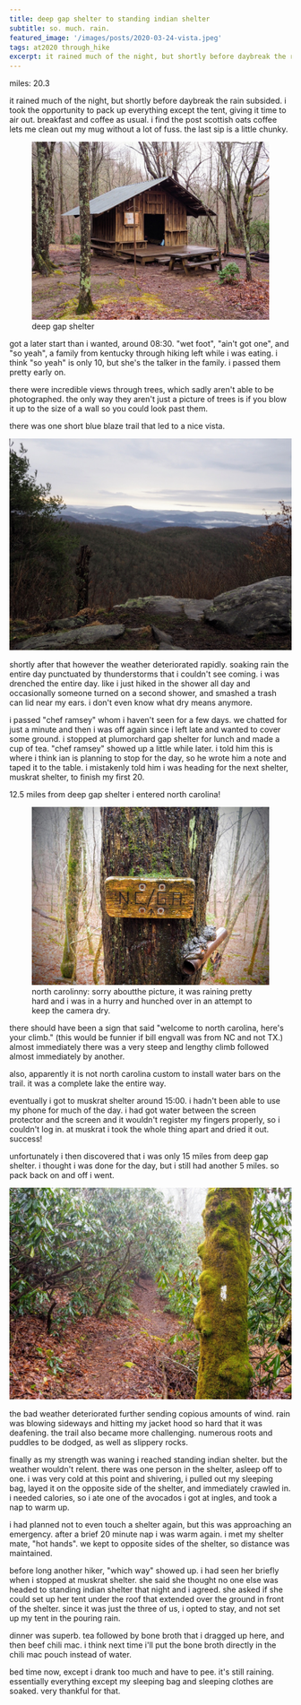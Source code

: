 ```yaml
---
title: deep gap shelter to standing indian shelter
subtitle: so. much. rain.
featured_image: '/images/posts/2020-03-24-vista.jpeg'
tags: at2020 through_hike
excerpt: it rained much of the night, but shortly before daybreak the rain subsided. i took the opportunity to pack up everything except the tent, giving it time to air out.
---
```


miles: 20.3

it rained much of the night, but shortly before daybreak the rain subsided. i took the opportunity to pack up everything except the tent, giving it time to air out. breakfast and coffee as usual. i find the post scottish oats coffee lets me clean out my mug without a lot of fuss. the last sip is a little chunky.

<figure>
  <img src="/images/posts/2020-03-24-deep-gap-shelter.jpeg" alt="deep gap shelter" />
  <figcaption>deep gap shelter</figcaption>
</figure

got a later start than i wanted, around 08:30. "wet foot", "ain't got one", and "so yeah", a family from kentucky through hiking left while i was eating. i think "so yeah" is only 10, but she's the talker in the family. i passed them pretty early on.

there were incredible views through trees, which sadly aren't able to be photographed. the only way they aren't just a picture of trees is if you blow it up to the size of a wall so you could look past them.

there was one short blue blaze trail that led to a nice vista.

![vista](/images/posts/2020-03-24-vista.jpeg)

shortly after that however the weather deteriorated rapidly. soaking rain the entire day punctuated by thunderstorms that i couldn't see coming. i was drenched the entire day. like i just hiked in the shower all day and occasionally someone turned on a second shower, and smashed a trash can lid near my ears. i don't even know what dry means anymore.

i passed "chef ramsey" whom i haven't seen for a few days. we chatted for just a minute and then i was off again since i left late and wanted to cover some ground. i stopped at plumorchard gap shelter for lunch and made a cup of tea. "chef ramsey" showed up a little while later. i told him this is where i think ian is planning to stop for the day, so he wrote him a note and taped it to the table. i mistakenly told him i was heading for the next shelter, muskrat shelter, to finish my first 20.

12.5 miles from deep gap shelter i entered north carolina!

<figure>
  <img src="/images/posts/2020-03-24-north-carolinny.jpeg" alt="north carolinny" />
  <figcaption>north carolinny: sorry aboutthe picture, it was raining pretty hard and i was in a hurry and hunched over in an attempt to keep the camera dry.</figcaption>
</figure>

there should have been a sign that said "welcome to north carolina, here's your climb." (this would be funnier if bill engvall was from NC and not TX.) almost immediately there was a very steep and lengthy climb followed almost immediately by another.

also, apparently it is not north carolina custom to install water bars on the trail. it was a complete lake the entire way.

eventually i got to muskrat shelter around 15:00. i hadn't been able to use my phone for much of the day. i had got water between the screen protector and the screen and it wouldn't register my fingers properly, so i couldn't log in. at muskrat i took the whole thing apart and dried it out. success!

unfortunately i then discovered that i was only 15 miles from deep gap shelter. i thought i was done for the day, but i still had another 5 miles. so pack back on and off i went.

![white blaze](/images/posts/2020-03-24-white-blaze.jpeg)

the bad weather deteriorated further sending copious amounts of wind. rain was blowing sideways and hitting my jacket hood so hard that it was deafening. the trail also became more challenging. numerous roots and puddles to be dodged, as well as slippery rocks.

finally as my strength was waning i reached standing indian shelter. but the weather wouldn't relent. there was one person in the shelter, asleep off to one. i was very cold at this point and shivering, i pulled out my sleeping bag, layed it on the opposite side of the shelter, and immediately crawled in. i needed calories, so i ate one of the avocados i got at ingles, and took a nap to warm up.

i had planned not to even touch a shelter again, but this was approaching an emergency. after a brief 20 minute nap i was warm again. i met my shelter mate, "hot hands". we kept to opposite sides of the shelter, so distance was maintained. 

before long another hiker, "which way" showed up. i had seen her briefly when i stopped at muskrat shelter. she said she thought no one else was headed to standing indian shelter that night and i agreed. she asked if she could set up her tent under the roof that extended over the ground in front of the shelter. since it was just the three of us, i opted to stay, and not set up my tent in the pouring rain.

dinner was superb. tea followed by bone broth that i dragged up here, and then beef chili mac. i think next time i'll put the bone broth directly in the chili mac pouch instead of water.

bed time now, except i drank too much and have to pee. it's still raining. essentially everything except my sleeping bag and sleeping clothes are soaked. very thankful for that.
